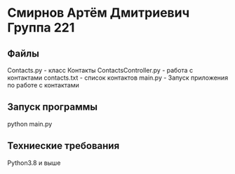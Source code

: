 # Смирнов Артём Дмитриевич Группа 221

## Файлы

Contacts.py - класс Контакты
ContactsController.py - работа с контактами
contacts.txt - список контактов
main.py - Запуск приложения по работе с контактами

## Запуск программы

python main.py

## Техниеские требования

Python3.8 и выше
